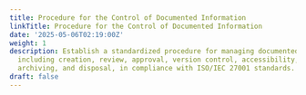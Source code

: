 ```yaml
---
title: Procedure for the Control of Documented Information
linkTitle: Procedure for the Control of Documented Information
date: '2025-05-06T02:19:00Z'
weight: 1
description: Establish a standardized procedure for managing documented information,
  including creation, review, approval, version control, accessibility, periodic review,
  archiving, and disposal, in compliance with ISO/IEC 27001 standards.
draft: false
---
```



<!-- Unsupported block type: table_of_contents -->

<!-- Unsupported block type: unsupported -->


